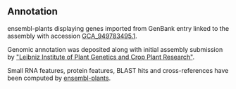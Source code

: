 **Annotation**
----------

ensembl-plants displaying genes imported from GenBank entry linked to the assembly with accession [GCA\_949783495.1](http://www.ebi.ac.uk/ena/data/view/GCA_949783495.1).

Genomic annotation was deposited along with initial assembly submission by ["Leibniz Institute of Plant Genetics and Crop Plant Research"](URL_GOES_HERE).

Small RNA features, protein features, BLAST hits and cross-references have been
computed by [ensembl-plants](https://plants.ensembl.org/info/genome/annotation/index.html).
